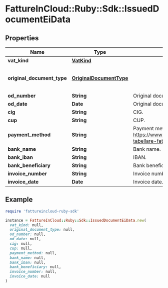 # FattureInCloud::Ruby::Sdk::IssuedDocumentEiData

## Properties

| Name | Type | Description | Notes |
| ---- | ---- | ----------- | ----- |
| **vat_kind** | [**VatKind**](VatKind.md) |  | [optional] |
| **original_document_type** | [**OriginalDocumentType**](OriginalDocumentType.md) |  | [optional][default to &#39;ordine&#39;] |
| **od_number** | **String** | Original document number. | [optional] |
| **od_date** | **Date** | Original document date. | [optional] |
| **cig** | **String** | CIG. | [optional] |
| **cup** | **String** | CUP. | [optional] |
| **payment_method** | **String** | Payment method (see https://www.fatturapa.gov.it/export/documenti/fatturapa/v1.2.1/Rappresentazione-tabellare-fattura-ordinaria.pdf for the accepted values of ModalitaPagamento). | [optional] |
| **bank_name** | **String** | Bank name. | [optional] |
| **bank_iban** | **String** | IBAN. | [optional] |
| **bank_beneficiary** | **String** | Bank beneficiary. | [optional] |
| **invoice_number** | **String** | Invoice number. | [optional] |
| **invoice_date** | **Date** | Invoice date. | [optional] |

## Example

```ruby
require 'fattureincloud-ruby-sdk'

instance = FattureInCloud::Ruby::Sdk::IssuedDocumentEiData.new(
  vat_kind: null,
  original_document_type: null,
  od_number: null,
  od_date: null,
  cig: null,
  cup: null,
  payment_method: null,
  bank_name: null,
  bank_iban: null,
  bank_beneficiary: null,
  invoice_number: null,
  invoice_date: null
)
```

